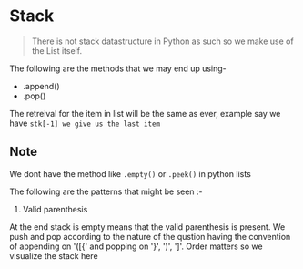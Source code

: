 # Stack

> There is not stack datastructure in Python as such so we make use of the List itself.

The following are the methods that we may end up using-

- .append()
- .pop()

The retreival for the item in list will be the same as ever, example say we have `stk[-1] we give us the last item`

## Note

We dont have the method like `.empty()` or `.peek()` in python lists

The following are the patterns that might be seen :- 

1. Valid parenthesis

At the end stack is empty means that the valid parenthesis is present. We push and pop according to the nature of the qustion having the convention of appending on '([{' and popping on '}', ')', ']'. Order matters so we visualize the stack here 